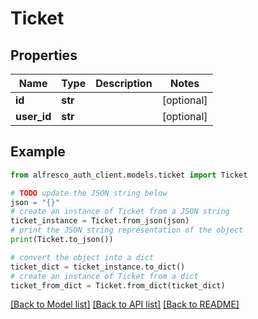 # Ticket


## Properties

Name | Type | Description | Notes
------------ | ------------- | ------------- | -------------
**id** | **str** |  | [optional] 
**user_id** | **str** |  | [optional] 

## Example

```python
from alfresco_auth_client.models.ticket import Ticket

# TODO update the JSON string below
json = "{}"
# create an instance of Ticket from a JSON string
ticket_instance = Ticket.from_json(json)
# print the JSON string representation of the object
print(Ticket.to_json())

# convert the object into a dict
ticket_dict = ticket_instance.to_dict()
# create an instance of Ticket from a dict
ticket_from_dict = Ticket.from_dict(ticket_dict)
```
[[Back to Model list]](../README.md#documentation-for-models) [[Back to API list]](../README.md#documentation-for-api-endpoints) [[Back to README]](../README.md)


